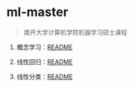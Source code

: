 # ml-master

> 南开大学计算机学院机器学习硕士课程

1. 概念学习：[README](./task2/README.md)

2. 线性回归：[README](./task3/README.md)

3. 线性分类：[README](./task4/README.md)
